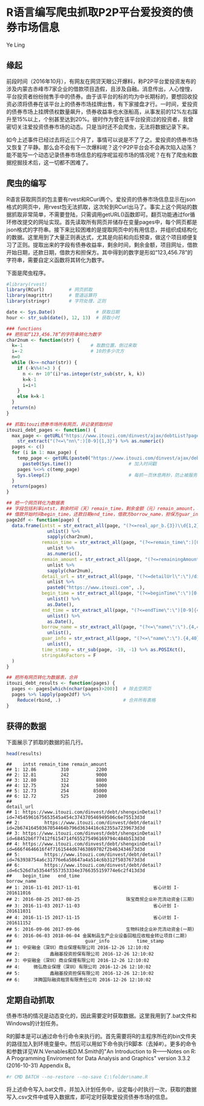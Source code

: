 R语言编写爬虫抓取P2P平台爱投资的债券市场信息
================
Ye Ling

缘起
----

前段时间（2016年10月），有网友在网贷天眼公开爆料，称P2P平台爱投资发布的涉及内蒙古赤峰市7家企业的借款项目造假，且涉及自融。消息传出，人心惶惶，平台投资者纷纷抛售手中的债券。由于该平台的标的均为中长期标的，要想回收投资必须将债券在该平台上的债券市场挂牌出售，有下家接盘才行。一时间，爱投资的债券市场上挂牌债权数量飙升，债券收益率也水涨船高，从事发前的12%左右蹿升至15%以上，个别甚至达到20%。彼时作为曾在该平台投资过的投资者，我曾密切关注爱投资债券市场的动态。只是当时还不会爬虫，无法将数据记录下来。

如今上述事件已经过去将近三个月了，事情可以说是不了了之。爱投资的债券市场又恢复了平静。那么会不会有下一次爆料呢？这个P2P平台会不会再次陷入动荡？能不能写一个动态记录债券市场信息的程序呢监视市场的情况呢？在有了爬虫和数据挖掘技术后，这一切都不困难了。

爬虫的编写
----------

R语言获取网页的包主要有rvest和RCurl两个。爱投资的债券市场信息显示在json格式的网页中，用rvest包无法抓取，这次轮到RCurl出马了。事实上这个网站的数据抓取非常简单，不需要登陆，只需调用getURL()函数即可。翻页功能通过for循环修改提交的网址实现。首先读取所有网页并储存在变量pages中，每个网页都是json格式的字符串。接下来比较困难的是提取网页中的有用信息，并组织成结构化的数据。这里用到了大量正则表达式，尤其是向前和向后预查，做这个项目顺便复习了正则。提取出来的字段有债券收益率，剩余时间，剩余金额，项目网址，借款开始日期，还款日期，借款方和担保方。其中得到的数字是形如“123,456.78”的字符串，需要自定义函数将其转化为数字。

下面是爬虫程序。

``` r
#library(rvest)
library(RCurl)         # 网页抓取
library(magrittr)      # 管道运算符
library(stringr)       # 字符处理，正则

date <- Sys.Date()               # 获取日期
hour <- str_sub(date(), 12, 13)  # 获取小时

### functions
## 把形如“123,456.78”的字符串转化为数字
char2num <- function(str) {
  k=-1                         # 取数位置，倒过来取
  i=-2                         # 10的多少次方
  n=0
  while (k>=-nchar(str)) {
    if (-k%%4!=3 ) {
      n <- n+ 10^(i)*as.integer(str_sub(str, k, k))
      k=k-1
      i=i+1
    }
    else k=k-1
  }
  return(n)
}

## 抓取itouzi债券市场所有网页，并记录抓取时间
itouzi_debt_pages <- function() {
  max_page <- getURL("https://www.itouzi.com/dinvest/ajax/debtList?page=1", encoding="UTF-8") %>%
    str_extract("(?<=\"nn\":)[0-9]{1,3}") %>% as.numeric()               # 获取页码
  pages <- c()
  for (i in 1: max_page) {
    temp_page <- getURL(paste0("https://www.itouzi.com/dinvest/ajax/debtList?page=", i), encoding="UTF-8") %>%
      paste0(Sys.time())                     # 加入时间戳
    pages %<>% c(temp_page)
    Sys.sleep(2)                             # 每抓一页休息两秒，防止被服务器封ip
  }
  return(pages)
}

## 把一个网页转化为数据表
## 字段包括利率intst，剩余时间（天）remain_time，剩余金额（元）remain_amount，项目网址detail_url，
## 借款开始时间begin_time，还款日期end_time，借款方borrow_name，担保方guar_info和信息抓取时间time_stamp。
page2df <- function(page) {
  data.frame(intst = str_extract_all(page, "(?<=real_apr_b.{3})\\d{1,2}\\.\\d{2}") %>%
               unlist() %>%
               sapply(char2num),
             remain_time = str_extract_all(page, "(?<=remain_time\":)[0-9]+") %>% 
               unlist %>%
               as.numeric(),
             remain_amount = str_extract_all(page, "(?<=remainingAmount\":\")([0-9]{1,3},){0,3}([0-9]{1,3}\\.[0-9]{2})") %>%
               unlist %>%
               sapply(char2num),
             detail_url = str_extract_all(page, "(?<=detailUrl\":\")/dinvest/debt/[a-zA-Z]+\\?id=[0-9a-z]{48}") %>%
               unlist %>%
               paste0("https://www.itouzi.com", .),
             begin_time = str_extract_all(page, "(?<=beginTime\":\")[0-9]{4}-[0-9]{2}-[0-9]{2}") %>%
               unlist() %>%
               as.Date(),
             end_time = str_extract_all(page, "(?<=endTime\":\")[0-9]{4}-[0-9]{2}-[0-9]{2}")%>%
               unlist() %>%
               as.Date(),
             borrow_name = str_extract_all(page, "(?<=\"name\":\").{4,40}(?=\",\"style_cn)") %>%
               unlist(),
             guar_info = str_extract_all(page, "(?<=\"name\":\").{4,40}(?=.{6}((type)|(pager)))") %>%
               unlist(),
             time_stamp = str_sub(page, -19, -1) %>% as.POSIXct(),      
             stringsAsFactors = F
  )
}

## 把所有网页转化为数据表，合并
itouzi_debt_results <- function(pages) {
  pages <- pages[which(nchar(pages)>200)]  # 除去空网页
  pages %>% lapply(page2df) %>%
    Reduce(rbind, .)                       # 合并所有表格
}
```

获得的数据
----------

下面展示了抓取的数据的前几行。

``` r
head(results)
```

    ##    intst remain_time remain_amount
    ## 1: 12.86         310          2200
    ## 2: 12.81         242          9000
    ## 3: 12.80         312          8800
    ## 4: 12.75         324          5000
    ## 5: 12.73         254         85000
    ## 6: 12.72         525          2800
    ##                                                                                                detail_url
    ## 1: https://www.itouzi.com/dinvest/debt/shengxinDetail?id=74545961675653545a454c374370546949506c6e75513d3d
    ## 2:         https://www.itouzi.com/dinvest/debt/detail?id=2b67416450367054464b796d3634416c62355a7239673d3d
    ## 3: https://www.itouzi.com/dinvest/debt/shengxinDetail?id=68452b6f77412f6154714f655275496169794c484b513d3d
    ## 4: https://www.itouzi.com/dinvest/debt/shengxinDetail?id=666f4646616f4f7161544d67463869702f2b463434673d3d
    ## 5:         https://www.itouzi.com/dinvest/debt/detail?id=763938754a6c31776e6a58647a4a514c6b312f5037673d3d
    ## 6:         https://www.itouzi.com/dinvest/debt/detail?id=6c526d7a53544f557353334e3766355159774e6c2f413d3d
    ##    begin_time   end_time                                    borrow_name
    ## 1: 2016-11-01 2017-11-01                           省心计划 I-201611016
    ## 2: 2016-08-25 2017-08-25                 珠宝商贸企业补充流动资金(三期)
    ## 3: 2016-11-03 2017-11-03                           省心计划 I-201611031
    ## 4: 2016-11-15 2017-11-15                           省心计划 I-201611152
    ## 5: 2016-09-06 2017-09-06                 生物科技企业补充流动资金(一期)
    ## 6: 2016-06-03 2018-06-04 金属制品生产企业设备回租应收租金转让项目(二期)
    ##                           guar_info          time_stamp
    ## 1: 中安融金（深圳）商业保理有限公司 2016-12-26 12:10:02
    ## 2:           鑫融基投资担保有限公司 2016-12-26 12:10:02
    ## 3: 中安融金（深圳）商业保理有限公司 2016-12-26 12:10:02
    ## 4:     微弘商业保理（深圳）有限公司 2016-12-26 12:10:02
    ## 5:           鑫融基投资担保有限公司 2016-12-26 12:10:02
    ## 6:     沣腾国际融资租赁有限责任公司 2016-12-26 12:10:02

定期自动抓取
------------

债券市场的情况是动态变化的，因此需要定时获取数据。这里我用到了.bat文件和Windows的计划任务。

R的脚本是可以通过命令行命令来执行的。首先需要将R的主程序所在的bin文件夹的路径加入到环境变量中。然后可以用如下命令执行R脚本（去掉\#）。更多的命令和参数详见W.N.Venables和D.M.Smith的"An Introduction to R——Notes on R: A Programming Enviroment for Data Analysis and Graphics" version 3.3.2 (2016-10-31) Appendix B。

``` r
#r CMD BATCH --no-restore --no-save C:\folder\name.R
```

将上述命令写入.bat文件，并加入计划任务中，设定每小时执行一次，获取的数据写入.csv文件中或导入数据库，即可定时获取爱投资债券市场的信息。
